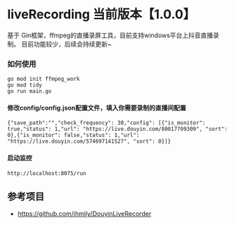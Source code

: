 # liveRecording 当前版本【1.0.0】
基于 Gin框架，ffmpeg的直播录屏工具，目前支持windows平台上抖音直播录制。
目前功能较少，后续会持续更新~

### 如何使用

```
go mod init ffmpeg_work
go mod tidy
go run main.go
```
#### 修改config/config.json配置文件，填入你需要录制的直播间配置
```
{"save_path":"","check_frequency": 30,"config": [{"is_monitor": true,"status": 1,"url": "https://live.douyin.com/80017709309", "sort": 0},{"is_monitor": false,"status": 1,"url": "https://live.douyin.com/574697141527", "sort": 0}]}
```
#### 启动监控
```
http://localhost:8075/run
```

## 参考项目
* https://github.com/ihmily/DouyinLiveRecorder
